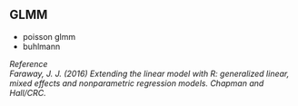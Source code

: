 ## GLMM

- poisson glmm
- buhlmann

*Reference* <br/>
*Faraway, J. J. (2016) Extending the linear model with R: generalized linear, mixed effects and nonparametric regression models. Chapman and Hall/CRC.*
